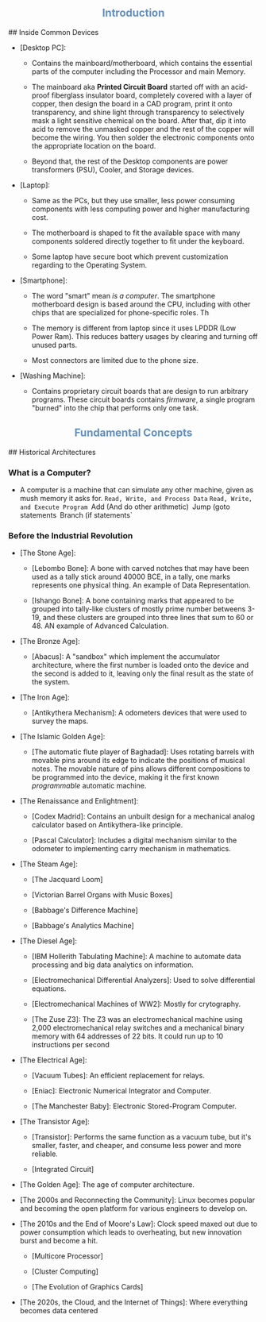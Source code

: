 
<h2 style="color:#6290C3"><center> Introduction </center></h2>
## Inside Common Devices

- [Desktop PC]: 
	
	
	- Contains the mainboard/motherboard, which contains the essential parts of the computer including the Processor and main Memory. 
		
	- The mainboard aka **Printed Circuit Board** started off with an acid-proof fiberglass insulator board, completely covered with a layer of copper, then design the board in a CAD program, print it onto transparency, and shine light through transparency to selectively mask a light sensitive chemical on the board. After that, dip it into acid to remove the unmasked copper and the rest of the copper will become the wiring. You then solder the electronic components onto the appropriate location on the board. 
		
	- Beyond that, the rest of the Desktop components are power transformers (PSU), Cooler, and Storage devices.
	
- [Laptop]:
	
	- Same as the PCs, but they use smaller, less power consuming components with less computing power and higher manufacturing cost.
		
	- The motherboard is shaped to fit the available space with many components soldered directly together to fit under the keyboard.
		
	- Some laptop have secure boot which prevent customization regarding to the Operating System.
	
- [Smartphone]:  
	
	- The word "smart" mean *is a computer*. The smartphone motherboard design is based around the CPU, including with other chips that are specialized for phone-specific roles. Th
		
	- The memory is different from laptop since it uses LPDDR (Low Power Ram). This reduces battery usages by clearing and turning off unused parts.
		
	- Most connectors are limited due to the phone size.
	
- [Washing Machine]: 
	
	- Contains proprietary circuit boards that are design to run arbitrary programs. These circuit boards contains *firmware*, a single program "burned" into the chip that performs only one task.

<h2 style="color:#6290C3"><center> Fundamental Concepts </center></h2>
## Historical Architectures

### What is a Computer?

- A computer is a machine that can simulate any other machine, given as mush memory it asks for.
	`Read, Write, and Process Data`
	`Read, Write, and Execute Program
	`Add (And do other arithmetic)`
	`Jump (goto statements`
	`Branch (if statements`

### Before the Industrial Revolution

- [The Stone Age]:
	
	- [Lebombo Bone]: A bone with carved notches that may have been used as a tally stick around 40000 BCE, in a tally, one marks represents one physical thing. An example of Data Representation.
		
	- [Ishango Bone]: A bone containing marks that appeared to be grouped into tally-like clusters of mostly prime number betweens 3-19, and these clusters are grouped into three lines that sum to 60 or 48. AN example of Advanced Calculation.
	
- [The Bronze Age]:
	
	- [Abacus]: A "sandbox" which implement the accumulator architecture, where the first number is loaded onto the device and the second is added to it, leaving only the final result as the state of the system.
	
- [The Iron Age]: 
	
	- [Antikythera Mechanism]: A odometers devices that were used to survey the maps.
	
- [The Islamic Golden Age]:
	
	- [The automatic flute player of Baghadad]: Uses rotating barrels with movable pins around its edge to indicate the positions of musical notes. The movable nature of pins allows different compositions to be programmed into the device, making it the first known *programmable* automatic machine.
	
- [The Renaissance and Enlightment]:
	
	- [Codex Madrid]: Contains an unbuilt design for a mechanical analog calculator based on Antikythera-like principle.
		
	- [Pascal Calculator]: Includes a digital mechanism similar to the odometer to implementing carry mechanism in mathematics.
	
- [The Steam Age]: 
	
	- [The Jacquard Loom]
		
	- [Victorian Barrel Organs with Music Boxes]
		
	- [Babbage's Difference Machine]
		
	- [Babbage's Analytics Machine]
	
- [The Diesel Age]: 
	
	- [IBM Hollerith Tabulating Machine]: A machine to automate data processing and big data analytics on information.
		
	- [Electromechanical Differential Analyzers]: Used to solve differential equations.
		
	- [Electromechanical Machines of WW2]: Mostly for crytography.
		
	- [The Zuse Z3]: The Z3 was an electromechanical machine using 2,000 electromechanical relay switches and a mechanical binary memory with 64 addresses of 22 bits. It could run up to 10 instructions per second
	
- [The Electrical Age]: 
	
	- [Vacuum Tubes]: An efficient replacement for relays.
		
	- [Eniac]: Electronic Numerical Integrator and Computer.
		
	- [The Manchester Baby]: Electronic Stored-Program Computer.
	
- [The Transistor Age]:
	
	- [Transistor]: Performs the same function as a vacuum tube, but it's smaller, faster, and cheaper, and consume less power and more reliable.
		
	- [Integrated Circuit]
	
- [The Golden Age]: The age of computer architecture.
	
- [The 2000s and Reconnecting the Community]: Linux becomes popular and becoming the open platform for various engineers to develop on.
	
- [The 2010s and the End of Moore's Law]: Clock speed maxed out due to power consumption which leads to overheating, but new innovation burst and become a hit.
	
	- [Multicore Processor]
		
	- [Cluster Computing]
		
	- [The Evolution of Graphics Cards]
	
- [The 2020s, the Cloud, and the Internet of Things]: Where everything becomes data centered
